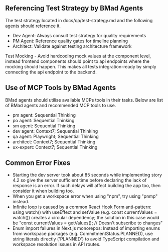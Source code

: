 
## Referencing Test Strategy by BMad Agents
The test strategy located in docs/qa/test-strategy.md and the following agents should reference it. 
  - Dev Agent: Always consult test strategy for quality requirements
  - PM Agent: Reference quality gates for timeline planning
  - Architect: Validate against testing architecture framework

Test Mocking - Avoid hardcoding mock values at the component level, instead frontend components should point to api endpoints where the mocking should happen. This makes all tests integration-ready by simply connecting the api endpoint to the backend. 

## Use of MCP Tools by BMad Agents
BMad agents should utilise available MCPs tools in their tasks. Below are list of BMad agents and recommended MCP tools to use.  
 - pm agent: Sequential Thinking
 - po agent: Sequential Thinking
 - sm agent: Sequential Thinking
 - dev agent: Context7; Sequential Thinking
 - qa agent: Playwright; Sequential Thinking
 - architect: Context7; Sequential Thinking
 - ux-expert: Context7; Sequential Thinking

 ## Common Error Fixes
 - Starting the dev server took about 85 seconds while implementing story 4.2 so give the server sufficient time before declaring the lack of response is an error. If such delays will affect building the app too, then consider it when building too. 
 - When you get a workspace error when using "npm", try using "pnmp" instead. 
 - Infinite loop is caused by a common React Hook Form anti-pattern: using watch() with useEffect and setValue (e.g. const currentValues = watch()) creates a circular dependency; the solution in this case would be "const currentValues = getValues(); // Doesn't subscribe to changes"
 - Enum import failures in Next.js monorepos: Instead of importing enums from workspace packages (e.g. CommitmentStatus.PLANNED), use string literals directly ('PLANNED') to avoid TypeScript compilation and workspace resolution issues in API routes.